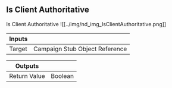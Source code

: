 ## Is Client Authoritative
Is Client Authoritative
![[../img/nd_img_IsClientAuthoritative.png]]

|Inputs||
|--|--|
| Target | Campaign Stub Object Reference |

|Outputs||
|--|--|
| Return Value | Boolean |
